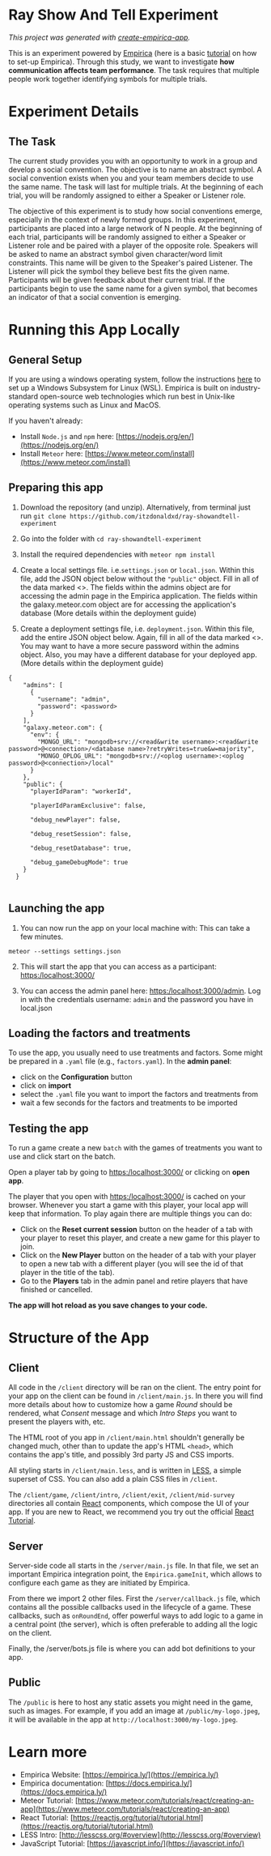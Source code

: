 # Ray Show And Tell Experiment

_This project was generated with [create-empirica-app](https://github.com/empiricaly/create-empirica-app)._
 
This is an experiment powered by [Empirica](https://empirica.ly/) (here is a basic [tutorial](https://www.youtube.com/watch?v=K2YhEZey_58&list=PLPQelvUwyVgiawBDk3Sp74QMfL8RPgORW&index=2&ab_channel=Empirica) on how to set-up Empirica). Through this study, we want to investigate **how communication affects team performance**. The task requires that multiple people work together identifying symbols for multiple trials. 
 
# Experiment Details

## The Task

The current study provides you with an opportunity to work in a group and develop a social convention. The objective is to name an abstract symbol. A social convention exists when you and your team members decide to use the same name. The task will last for multiple trials. At the beginning of each trial, you will be randomly assigned to either a Speaker or Listener role.

The objective of this experiment is to study how social conventions emerge, especially in the context of newly formed groups. In this experiment, participants are placed into a large network of N people. At the beginning of each trial, participants will be randomly assigned to either a Speaker or Listener role and be paired with a player of the opposite role. Speakers will be asked to name an abstract symbol given character/word limit constraints. This name will be given to the Speaker's paired Listener. The Listener will pick the symbol they believe best fits the given name. Participants will be given feedback about their current trial. If the participants begin to use the same name for a given symbol, that becomes an indicator of that a social convention is emerging.

# Running this App Locally

## General  Setup
If you are using a windows operating system, follow the instructions [here](https://docsv1.empirica.ly/getting-started/setup/windows-instructions) to set up a Windows Subsystem for Linux (WSL). Empirica is built on industry-standard open-source web technologies which run best in Unix-like operating systems such as Linux and MacOS. 
 
If you haven't already:
 
- Install `Node.js` and `npm` here: [https://nodejs.org/en/](https://nodejs.org/en/)
- Install `Meteor` here: [https://www.meteor.com/install](https://www.meteor.com/install)

## Preparing this app
1. Download the repository (and unzip). Alternatively, from terminal just run `git clone https://github.com/itzdonaldxd/ray-showandtell-experiment`
2. Go into the folder with `cd ray-showandtell-experiment`
 
3. Install the required dependencies with `meteor npm install`
 
4. Create a local settings file. i.e.`settings.json` or `local.json`. Within this file, add the JSON object below without the `"public"` object. Fill in all of the data marked <>. The fields within the admins object are for accessing the admin page in the Empirica application. The fields within the galaxy.meteor.com object are for accessing the application's database (More details within the deployment guide)

5. Create a deployment settings file, i.e. `deployment.json`. Within this file, add the entire JSON object below. Again, fill in all of the data marked <>. You may want to have a more secure password within the admins object. Also, you may have a different database for your deployed app. (More details within the deployment guide)
 
```
{
    "admins": [
      {
        "username": "admin",
        "password": <password>
      }
    ],
    "galaxy.meteor.com": {
      "env": {
        "MONGO_URL": "mongodb+srv://<read&write username>:<read&write password>@<connection>/<database name>?retryWrites=true&w=majority",
        "MONGO_OPLOG_URL": "mongodb+srv://<oplog username>:<oplog password>@<connection>/local"
      }
    },
    "public": {
      "playerIdParam": "workerId",
  
      "playerIdParamExclusive": false,
  
      "debug_newPlayer": false,
  
      "debug_resetSession": false,
  
      "debug_resetDatabase": true,
  
      "debug_gameDebugMode": true
    }
  }
 
```

## Launching the app

1. You can now run the app on your local machine with: This can take a few minutes.
 
```
meteor --settings settings.json
```
 
2. This will start the app that you can access as a participant:
[https:/localhost:3000/](https:/localhost:3000/)
 
3. You can access the admin panel here:
[https:/localhost:3000/admin](https:/localhost:3000/admin). Log in with the credentials username: `admin` and the password you have in local.json
 
## Loading the factors and treatments
 
To use the app, you usually need to use treatments and factors. Some might be prepared in a `.yaml` file (e.g., `factors.yaml`). In the **admin panel**:
- click on the **Configuration** button
- click on **import**
- select the `.yaml` file you want to import the factors and treatments from
- wait a few seconds for the factors and treatments to be imported

## Testing the app

To run a game create a new `batch` with the games of treatments you want to use and click start on the batch.

Open a player tab by going to [https:/localhost:3000/](https:/localhost:3000/) or clicking on **open app**.

The player that you open with [https:/localhost:3000/](https:/localhost:3000/) is cached on your browser. Whenever you start a game with this player, your local app will keep that information. To play again there are multiple things you can do:
- Click on the **Reset current session** button on the header of a tab with your player to reset this player, and create a new game for this player to join.
- Click on the **New Player** button on the header of a tab with your player to open a new tab with a different player (you will see the id of that player in the title of the tab).
- Go to the **Players** tab in the admin panel and retire players that have finished or cancelled.

**The app will hot reload as you save changes to your code.**

# Structure of the App

## Client

All code in the `/client` directory will be ran on the client. The entry point
for your app on the client can be found in `/client/main.js`. In there you will
find more details about how to customize how a game _Round_ should be rendered,
what _Consent_ message and which _Intro Steps_ you want to present the players
with, etc.

The HTML root of you app in `/client/main.html` shouldn't generally be changed
much, other than to update the app's HTML `<head>`, which contains the app's
title, and possibly 3rd party JS and CSS imports.

All styling starts in `/client/main.less`, and is written in
[LESS](http://lesscss.org/), a simple superset of CSS. You can also add a plain
CSS files in `/client`.

The `/client/game`, `/client/intro`, `/client/exit`, `/client/mid-survey` directories all contain
[React](https://reactjs.org/) components, which compose the UI of your app. 
If you are new to React, we recommend you try out the official
[React Tutorial](https://reactjs.org/tutorial/tutorial.html).

## Server

Server-side code all starts in the `/server/main.js` file. In that file, we set
an important Empirica integration point, the `Empirica.gameInit`, which allows
to configure each game as they are initiated by Empirica.

From there we import 2 other files. First the `/server/callback.js` file, which
contains all the possible callbacks used in the lifecycle of a game. These
callbacks, such as `onRoundEnd`, offer powerful ways to add logic to a game in a
central point (the server), which is often preferable to adding all the logic on
the client.

Finally, the /server/bots.js file is where you can add bot definitions to your app.

## Public

The `/public` is here to host any static assets you might need in the game, such
as images. For example, if you add an image at `/public/my-logo.jpeg`, it will
be available in the app at `http://localhost:3000/my-logo.jpeg`.

# Learn more

- Empirica Website: [https://empirica.ly/](https://empirica.ly/)
- Empirica documentation: [https://docs.empirica.ly/](https://docs.empirica.ly/)
- Meteor Tutorial: [https://www.meteor.com/tutorials/react/creating-an-app](https://www.meteor.com/tutorials/react/creating-an-app)
- React Tutorial: [https://reactjs.org/tutorial/tutorial.html](https://reactjs.org/tutorial/tutorial.html)
- LESS Intro: [http://lesscss.org/#overview](http://lesscss.org/#overview)
- JavaScript Tutorial: [https://javascript.info/](https://javascript.info/)
